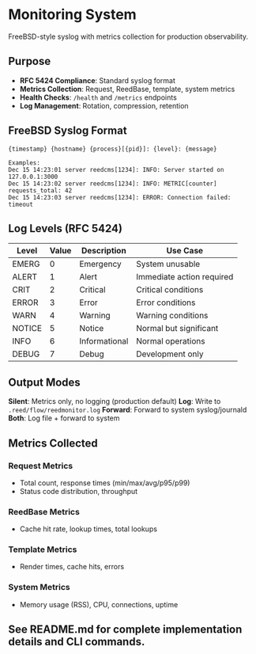 # Monitoring System

FreeBSD-style syslog with metrics collection for production observability.

## Purpose

- **RFC 5424 Compliance**: Standard syslog format
- **Metrics Collection**: Request, ReedBase, template, system metrics
- **Health Checks**: `/health` and `/metrics` endpoints
- **Log Management**: Rotation, compression, retention

## FreeBSD Syslog Format

```
{timestamp} {hostname} {process}[{pid}]: {level}: {message}

Examples:
Dec 15 14:23:01 server reedcms[1234]: INFO: Server started on 127.0.0.1:3000
Dec 15 14:23:02 server reedcms[1234]: INFO: METRIC[counter] requests_total: 42
Dec 15 14:23:03 server reedcms[1234]: ERROR: Connection failed: timeout
```

## Log Levels (RFC 5424)

| Level | Value | Description | Use Case |
|-------|-------|-------------|----------|
| EMERG | 0 | Emergency | System unusable |
| ALERT | 1 | Alert | Immediate action required |
| CRIT | 2 | Critical | Critical conditions |
| ERROR | 3 | Error | Error conditions |
| WARN | 4 | Warning | Warning conditions |
| NOTICE | 5 | Notice | Normal but significant |
| INFO | 6 | Informational | Normal operations |
| DEBUG | 7 | Debug | Development only |

## Output Modes

**Silent**: Metrics only, no logging (production default)
**Log**: Write to `.reed/flow/reedmonitor.log`
**Forward**: Forward to system syslog/journald
**Both**: Log file + forward to system

## Metrics Collected

### Request Metrics
- Total count, response times (min/max/avg/p95/p99)
- Status code distribution, throughput

### ReedBase Metrics
- Cache hit rate, lookup times, total lookups

### Template Metrics
- Render times, cache hits, errors

### System Metrics
- Memory usage (RSS), CPU, connections, uptime

## See README.md for complete implementation details and CLI commands.
